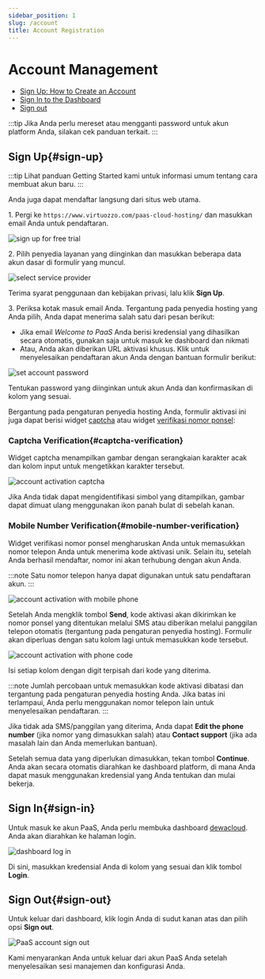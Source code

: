 ```yaml
---
sidebar_position: 1
slug: /account
title: Account Registration
---
```

# Account Management

  * [Sign Up: How to Create an Account](https://docs.dewacloud.com/docs/#sign-up)
  * [Sign In to the Dashboard](https://docs.dewacloud.com/docs/#sign-in)
  * [Sign out](https://docs.dewacloud.com/docs/#sign-out)

:::tip
Jika Anda perlu mereset atau mengganti password untuk akun platform Anda, silakan cek panduan terkait.
:::

## Sign Up{#sign-up}

:::tip
Lihat panduan Getting Started kami untuk informasi umum tentang cara membuat akun baru.
:::

Anda juga dapat mendaftar langsung dari situs web utama.

1\. Pergi ke `https://www.virtuozzo.com/paas-cloud-hosting/` dan masukkan email Anda untuk pendaftaran.

<img src="https://assets.dewacloud.com/dewacloud-docs/account-&-pricing/account-registration/00-sign-up-for-free-trial.png" alt="sign up for free trial" max-width="100%"/>

2\. Pilih penyedia layanan yang diinginkan dan masukkan beberapa data akun dasar di formulir yang muncul.

<img src="https://assets.dewacloud.com/dewacloud-docs/account-&-pricing/account-registration/01-select-service-provider.png" alt="select service provider" max-width="100%"/>

Terima syarat penggunaan dan kebijakan privasi, lalu klik **Sign Up**.

3\. Periksa kotak masuk email Anda. Tergantung pada penyedia hosting yang Anda pilih, Anda dapat menerima salah satu dari pesan berikut:

  * Jika email _Welcome to PaaS_ Anda berisi kredensial yang dihasilkan secara otomatis, gunakan saja untuk masuk ke dashboard dan nikmati
  * Atau, Anda akan diberikan URL aktivasi khusus. Klik untuk menyelesaikan pendaftaran akun Anda dengan bantuan formulir berikut:

<img src="https://assets.dewacloud.com/dewacloud-docs/account-&-pricing/account-registration/02-set-account-password.png" alt="set account password" max-width="100%"/>

Tentukan password yang diinginkan untuk akun Anda dan konfirmasikan di kolom yang sesuai.

Bergantung pada pengaturan penyedia hosting Anda, formulir aktivasi ini juga dapat berisi widget [captcha](https://docs.dewacloud.com/docs/#captcha-verification) atau widget [verifikasi nomor ponsel](https://docs.dewacloud.com/docs/#mobile-number-verification):

### Captcha Verification{#captcha-verification}

Widget captcha menampilkan gambar dengan serangkaian karakter acak dan kolom input untuk mengetikkan karakter tersebut.

<img src="https://assets.dewacloud.com/dewacloud-docs/account-&-pricing/account-registration/03-account-activation-captcha.png" alt="account activation captcha" max-width="100%"/>

Jika Anda tidak dapat mengidentifikasi simbol yang ditampilkan, gambar dapat dimuat ulang menggunakan ikon panah bulat di sebelah kanan.

### Mobile Number Verification{#mobile-number-verification}

Widget verifikasi nomor ponsel mengharuskan Anda untuk memasukkan nomor telepon Anda untuk menerima kode aktivasi unik. Selain itu, setelah Anda berhasil mendaftar, nomor ini akan terhubung dengan akun Anda.

:::note
Satu nomor telepon hanya dapat digunakan untuk satu pendaftaran akun.
:::

<img src="https://assets.dewacloud.com/dewacloud-docs/account-&-pricing/account-registration/04-account-activation-with-mobile-phone.png" alt="account activation with mobile phone" max-width="100%"/>

Setelah Anda mengklik tombol **Send**, kode aktivasi akan dikirimkan ke nomor ponsel yang ditentukan melalui SMS atau diberikan melalui panggilan telepon otomatis (tergantung pada pengaturan penyedia hosting). Formulir akan diperluas dengan satu kolom lagi untuk memasukkan kode tersebut.

<img src="https://assets.dewacloud.com/dewacloud-docs/account-&-pricing/account-registration/05-account-activation-with-phone-code.png" alt="account activation with phone code" max-width="100%"/>

Isi setiap kolom dengan digit terpisah dari kode yang diterima.

:::note
Jumlah percobaan untuk memasukkan kode aktivasi dibatasi dan tergantung pada pengaturan penyedia hosting Anda. Jika batas ini terlampaui, Anda perlu menggunakan nomor telepon lain untuk menyelesaikan pendaftaran.
:::

Jika tidak ada SMS/panggilan yang diterima, Anda dapat **Edit the phone number** (jika nomor yang dimasukkan salah) atau **Contact support** (jika ada masalah lain dan Anda memerlukan bantuan).

Setelah semua data yang diperlukan dimasukkan, tekan tombol **Continue**. Anda akan secara otomatis diarahkan ke dashboard platform, di mana Anda dapat masuk menggunakan kredensial yang Anda tentukan dan mulai bekerja.

## Sign In{#sign-in}

Untuk masuk ke akun PaaS, Anda perlu membuka dashboard [dewacloud](https://app.infra.dewacloud.com/). Anda akan diarahkan ke halaman login.

<img src="https://assets.dewacloud.com/dewacloud-docs/account-&-pricing/account-registration/07-dashboard-log-in.png" alt="dashboard log in" max-width="100%"/>

Di sini, masukkan kredensial Anda di kolom yang sesuai dan klik tombol **Login**.

## Sign Out{#sign-out}

Untuk keluar dari dashboard, klik login Anda di sudut kanan atas dan pilih opsi **Sign out**.

<img src="https://assets.dewacloud.com/dewacloud-docs/account-&-pricing/account-registration/08-paas-account-sign-out.png" alt="PaaS account sign out" max-width="100%"/>

Kami menyarankan Anda untuk keluar dari akun PaaS Anda setelah menyelesaikan sesi manajemen dan konfigurasi Anda.
